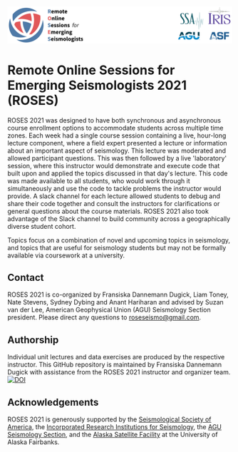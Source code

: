 ![ROSES header](header.png)

# Remote Online Sessions for Emerging Seismologists 2021 (ROSES)
ROSES 2021 was designed to have both synchronous and asynchronous course enrollment options to accommodate students across multiple time zones. Each week had a single course session containing a live, hour-long lecture component, where a field expert presented a lecture or information about an important aspect of seismology. This lecture was moderated and allowed participant questions. This was then followed by a live 'laboratory' session, where this instructor would demonstrate and execute code that built upon and applied the topics discussed in that day's lecture. This code was made available to all students, who would work through it simultaneously and use the code to tackle problems the instructor would provide. A slack channel for each lecture allowed students to debug and share their code together and consult the instructors for clarifications or general questions about the course materials. ROSES 2021 also took advantage of the Slack channel to build community across a geographically diverse student cohort.

Topics focus on a combination of novel and upcoming topics in seismology, and topics that are useful for seismology students but may not be formally available via coursework at a university.


## Contact

ROSES 2021 is co-organized by Fransiska Dannemann Dugick, Liam Toney, Nate Stevens, Sydney Dybing and Anant Hariharan and advised by Suzan van der Lee, American Geophysical Union (AGU) Seismology Section president. 
Please direct any questions to [roseseismo@gmail.com](mailto:roseseismo@gmail.com).

## Authorship
Individual unit lectures and data exercises are produced by the respective instructor. This GitHub repository is maintained by Fransiska Dannemann Dugick with assistance from the ROSES 2021 instructor and organizer team.
[![DOI](https://zenodo.org/badge/344178539.svg)](https://zenodo.org/badge/latestdoi/344178539)

## Acknowledgements

ROSES 2021 is generously supported by the [Seismological Society of America](https://www.seismosoc.org/), the [Incorporated Research Institutions for Seismology](https://www.iris.edu/hq/), the [AGU Seismology Section](https://connect.agu.org/seismology/home), and the [Alaska Satellite Facility](https://asf.alaska.edu/) at the University of Alaska Fairbanks.
